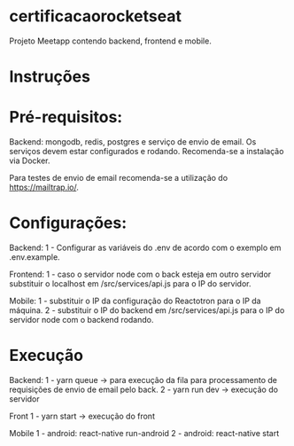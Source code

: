 # certificacaorocketseat

Projeto Meetapp contendo backend, frontend e mobile.

# Instruções

# Pré-requisitos: 

Backend: mongodb, redis, postgres e serviço de envio de email. Os serviços devem estar configurados e rodando. Recomenda-se a instalação via Docker.

Para testes de envio de email recomenda-se a utilização do https://mailtrap.io/.

# Configurações:

Backend: 
1 - Configurar as variáveis do .env de acordo com o exemplo em .env.example.

Frontend: 
1 - caso o servidor node com o back esteja em outro servidor substituir o localhost em /src/services/api.js para o IP do servidor.

Mobile: 
1 - substituir o IP da configuração do Reactotron para o IP da máquina.
2 - substituir o IP do backend em /src/services/api.js para o IP do servidor node com o backend rodando.

# Execução

Backend:
1 - yarn queue -> para execução da fila para processamento de requisições de envio de email pelo back.
2 - yarn run dev -> execução do servidor

Front
1 - yarn start -> execução do front

Mobile
1 - android: react-native run-android
2 - android: react-native start




